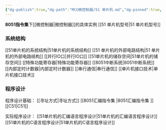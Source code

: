 ```yaml
---
{"dg-publish":true,"dg-path":"MCU微控制器/51 单片机.md","dg-pinned":true,"permalink":"/MCU微控制器/51 单片机/","pinned":true,"dgPassFrontmatter":true,"noteIcon":"","created":"2024-05-21T15:20:27.707+08:00","updated":"2024-08-05T13:43:43.738+08:00"}
---
```


**8051指令集**下[[微控制器\|微控制器]]的具体实例
[[51 单片机型号\|51 单片机型号]]
### 系统结构
[[51单片机的系统结构\|51单片机的系统结构]]
[[51 单片机的外部电路结构\|51 单片机的外部电路结构]]
[[并行IO口\|并行IO口]]
[[51单片机的储存空间\|51单片机的储存空间]]
[[特殊功能寄存器\|特殊功能寄存器]]
[[8051中断系统\|8051中断系统]]
[[内部定时计数器\|内部定时计数器]]
[[串行通信\|串行通信]]
[[单片机接口技术\|单片机接口技术]]
### 程序设计
程序设计基础：
[[寻址方式\|寻址方式]]
[[8051汇编指令集 \|8051汇编指令集 ]]   
[[C51\|C51]]

实际程序设计：
[[51单片机的汇编语言程序设计\|51单片机的汇编语言程序设计]]
[[51单片机的C语言程序设计\|51单片机的C语言程序设计]]

